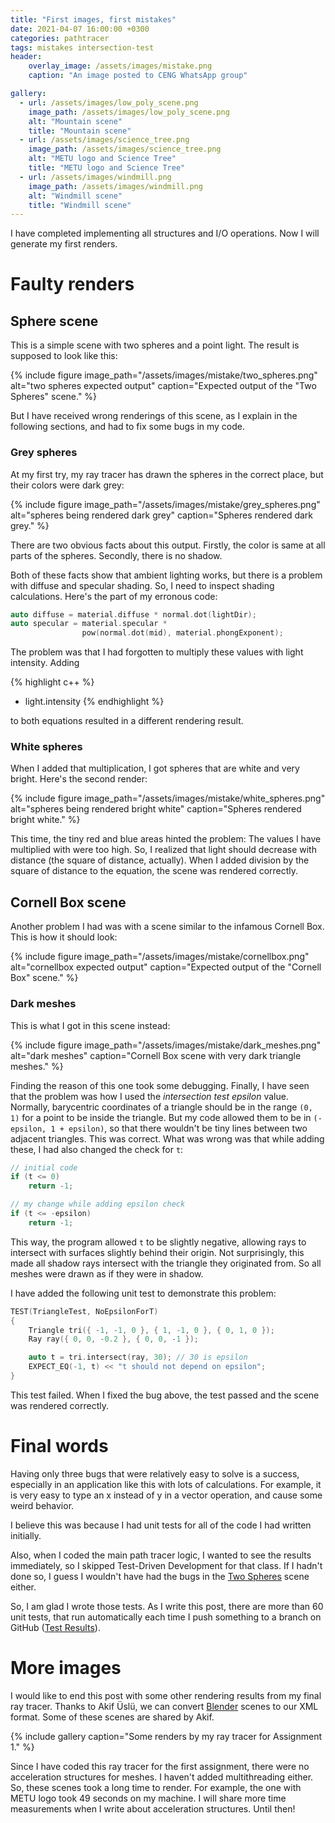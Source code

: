 ```yaml
---
title: "First images, first mistakes"
date: 2021-04-07 16:00:00 +0300
categories: pathtracer
tags: mistakes intersection-test
header:
    overlay_image: /assets/images/mistake.png
    caption: "An image posted to CENG WhatsApp group"

gallery:
  - url: /assets/images/low_poly_scene.png
    image_path: /assets/images/low_poly_scene.png
    alt: "Mountain scene"
    title: "Mountain scene"
  - url: /assets/images/science_tree.png
    image_path: /assets/images/science_tree.png
    alt: "METU logo and Science Tree"
    title: "METU logo and Science Tree"
  - url: /assets/images/windmill.png
    image_path: /assets/images/windmill.png
    alt: "Windmill scene"
    title: "Windmill scene"
---
```


I have completed implementing all structures and I/O operations. Now I will generate my first renders.

<!--more-->

# Faulty renders

## Sphere scene

This is a simple scene with two spheres and a point light. The result is supposed to look like this:

{% include figure image_path="/assets/images/mistake/two_spheres.png" alt="two spheres expected output" caption="Expected output of the \"Two Spheres\" scene." %}

But I have received wrong renderings of this scene, as I explain in the following sections, and had to fix some bugs in my code.

### Grey spheres

At my first try, my ray tracer has drawn the spheres in the correct place, but their colors were dark grey:

{% include figure image_path="/assets/images/mistake/grey_spheres.png" alt="spheres being rendered dark grey" caption="Spheres rendered dark grey." %}

There are two obvious facts about this output. Firstly, the color is same at all parts of the spheres. Secondly, there is no shadow.

Both of these facts show that ambient lighting works, but there is a problem with diffuse and specular shading. So, I need to inspect shading calculations. Here's the part of my erronous code:

```c++
auto diffuse = material.diffuse * normal.dot(lightDir);
auto specular = material.specular *
                pow(normal.dot(mid), material.phongExponent);
```

The problem was that I had forgotten to multiply these values with light intensity. Adding

{% highlight c++ %}
* light.intensity
{% endhighlight %}

to both equations resulted in a different rendering result.

### White spheres

When I added that multiplication, I got spheres that are white and very bright. Here's the second render:

{% include figure image_path="/assets/images/mistake/white_spheres.png" alt="spheres being rendered bright white" caption="Spheres rendered bright white." %}

This time, the tiny red and blue areas hinted the problem: The values I have multiplied with were too high. So, I realized that light should decrease with distance (the square of distance, actually). When I added division by the square of distance to the equation, the scene was rendered correctly.

## Cornell Box scene

Another problem I had was with a scene similar to the infamous Cornell Box. This is how it should look:

{% include figure image_path="/assets/images/mistake/cornellbox.png" alt="cornellbox expected output" caption="Expected output of the \"Cornell Box\" scene." %}

### Dark meshes

This is what I got in this scene instead:

{% include figure image_path="/assets/images/mistake/dark_meshes.png" alt="dark meshes" caption="Cornell Box scene with very dark triangle meshes." %}

Finding the reason of this one took some debugging. Finally, I have seen that the problem was how I used the *intersection test epsilon* value. Normally, barycentric coordinates of a triangle should be in the range `(0, 1)` for a point to be inside the triangle. But my code allowed them to be in `(-epsilon, 1 + epsilon)`, so that there wouldn't be tiny lines between two adjacent triangles. This was correct. What was wrong was that while adding these, I had also changed the check for `t`:

```c++
// initial code
if (t <= 0)
    return -1;

// my change while adding epsilon check
if (t <= -epsilon)
    return -1;
```

This way, the program allowed `t` to be slightly negative, allowing rays to intersect with surfaces slightly behind their origin. Not surprisingly, this made all shadow rays intersect with the triangle they originated from. So all meshes were drawn as if they were in shadow.

I have added the following unit test to demonstrate this problem:

```c++
TEST(TriangleTest, NoEpsilonForT)
{
    Triangle tri({ -1, -1, 0 }, { 1, -1, 0 }, { 0, 1, 0 });
    Ray ray({ 0, 0, -0.2 }, { 0, 0, -1 });

    auto t = tri.intersect(ray, 30); // 30 is epsilon
    EXPECT_EQ(-1, t) << "t should not depend on epsilon";
}
```

This test failed. When I fixed the bug above, the test passed and the scene was rendered correctly.

# Final words

Having only three bugs that were relatively easy to solve is a success, especially in an application like this with lots of calculations. For example, it is very easy to type an x instead of y in a vector operation, and cause some weird behavior.

I believe this was because I had unit tests for all of the code I had written initially.

Also, when I coded the main path tracer logic, I wanted to see the results immediately, so I skipped Test-Driven Development for that class. If I hadn't done so, I guess I wouldn't have had the bugs in the [Two Spheres](#sphere-scene) scene either.

So, I am glad I wrote those tests. As I write this post, there are more than 60 unit tests, that run automatically each time I push something to a branch on GitHub ([Test Results][gh-test-results]).

# More images

I would like to end this post with some other rendering results from my final ray tracer. Thanks to Akif Üslü, we can convert [Blender][blender] scenes to our XML format. Some of these scenes are shared by Akif.

{% include gallery caption="Some renders by my ray tracer for Assignment 1." %}

Since I have coded this ray tracer for the first assignment, there were no acceleration structures for meshes. I haven't added multithreading either. So, these scenes took a long time to render. For example, the one with METU logo took 49 seconds on my machine. I will share more time measurements when I write about acceleration structures. Until then!

[gh-test-results]: https://github.com/gcem/pathtracer/actions
[blender]: https://www.blender.org/